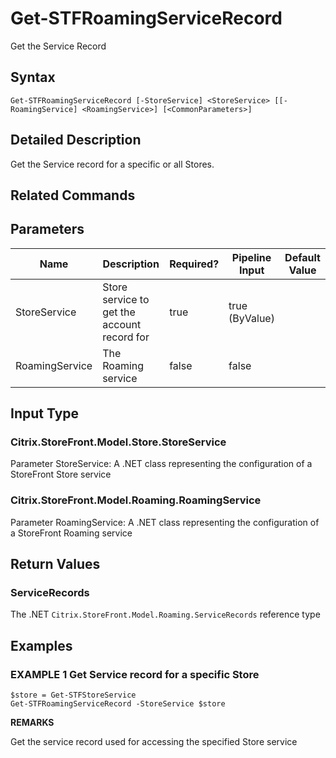 ﻿# Get-STFRoamingServiceRecord

Get the Service Record

## Syntax

```
Get-STFRoamingServiceRecord [-StoreService] <StoreService> [[-RoamingService] <RoamingService>] [<CommonParameters>]
```

## Detailed Description

Get the Service record for a specific or all Stores.

## Related Commands


## Parameters

| Name   | Description | Required? | Pipeline Input | Default Value |
| --- | --- | --- | --- | --- |
|StoreService|Store service to get the account record for|true|true (ByValue)| |
|RoamingService|The Roaming service|false|false| |

## Input Type

### Citrix.StoreFront.Model.Store.StoreService

Parameter StoreService: A .NET class representing the configuration of a StoreFront Store service

### Citrix.StoreFront.Model.Roaming.RoamingService

Parameter RoamingService: A .NET class representing the configuration of a StoreFront Roaming service

## Return Values

### ServiceRecords

The .NET `Citrix.StoreFront.Model.Roaming.ServiceRecords` reference type

## Examples

### EXAMPLE 1 Get Service record for a specific Store

```
$store = Get-STFStoreService
Get-STFRoamingServiceRecord -StoreService $store
```

**REMARKS**

Get the service record used for accessing the specified Store service
